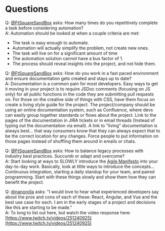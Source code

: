 # Questions
Q: [@FtSquareSandBox](https://mobile.twitter.com/FtSquareSandBox) asks: How many times do you repetitively complete a task before considering automation?  
A: Automation should be looked at when a couple criteria are met:  

- The task is easy enough to automate.
- Automation will actually simplify the problem, not create new ones.
- The task will live on for a significant amount of time
- The automation solution cannot have a bus factor of 1.
- The process should reveal insights into the project, and not hide them.

Q: [@FtSquareSandBox](https://mobile.twitter.com/FtSquareSandBox) asks: How do you work in a fast paced environment and ensure documentation gets created and stays up to date?  
A: Documentation is a common pain for most developers.  Easy ways to get it moving in your project is to require JSDoc comments (focusing on JS only) for all public functions in the code they are submitting pull requests on. For those on the creative side of things with CSS, have them focus on create a living style guide for the project.  The project/company should be using an online documentation system, such as Confluence, where devs can easily group together standards or flows about the project.  Link to the pages of the documentation in JIRA tickets or in email threads (Instead of typing out the documentation via email).  A link to "living" documentation is always best... that way consumers know that they can always expect that to be the correct location for any changes. Force people to put information on those pages instead of shuffling them around in emails or chats.  

Q: [@FtSquareSandBox](https://mobile.twitter.com/FtSquareSandBox) asks: How to balance legacy processes with industry best practices. Succumb or adapt and overcome?  
A: Start looking at ways to SLOWLY introduce the [Agile Manifesto](http://agilemanifesto.org/) into your day-to-day work. Basically, look at little ways to introduce the concepts... Continuous integration, starting a daily standup for your team, and paired programming. Start with these things slowly and show them how they can benefit the project. 

Q: [@nanorolla](https://twitter.com/nanorolla) asks: "I would love to hear what experienced developers say about the pros and cons of each of these: React, Angular, and Vue and the best use case for each. I am in the early stages of a project and decisions like this are starting to be made."  
A: To long to list out here, but watch the video response here: [https://www.twitch.tv/videos/251240925](https://www.twitch.tv/videos/251240925)



